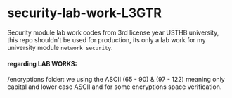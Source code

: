 # security-lab-work-L3GTR

Security module lab work codes from 3rd license year USTHB university, this repo shouldn't be used for production, its only a lab work for my university module `network security`.

#### regarding LAB WORKS:

/encryptions folder: we using the ASCII (65 - 90) & (97 - 122) meaning only capital and lower case ASCII and for some encryptions space verification.
